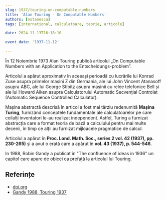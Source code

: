 ```yaml
---
slug: 1937/touring-on-computable-numbers
title: 'Alan Touring - On Computable Numbers'
authors: [nstanescu]
tags: [international, calculatoare, teorie, articole]

date: 2024-11-13T16:18:10

event_date: '1937-11-12'

---
```


În 12 Noiembrie 1973 Alan Touring publică articolul „On Computable Numbers with an Application to the Entscheidungs-problem”.

<!-- truncate -->

Articolul a apărut aproximativ în aceeași perioadă cu lucrările lui Konrad Zuse asupra primelor mașini Z din Germania, ale lui John Vincent Atanasoff asupra ABC, ale lui George Stibitz asupra mașinii cu relee telefonice Bell și ale lui Howard Aiken asupra Calculatorului Automatic Secvențial Controlat (Automatic Sequence Controlled Calculator).

Mașina abstractă descrisă în articol a fost mai târziu redenumită **Mașina Turing**, furnizând conceptele fundamentale ale calculatoarelor pe care ceilalți inventatori le-au realizat independent. Astfel, Turing a furnizat abstracția care a format teoria de bază a calculului pentru mai multe decenii, în timp ce alții au furnizat mijloacele pragmatice de calcul.

Articolul a apărut în **Proc. Lond. Math. Soc., series 2 vol. 42 (1937), pp. 230-265)** și a avut o erată care a apărut în **vol. 43 (1937), p. 544-546**.

In 1988, Robin Gandy a publicat în "The confluence of ideas in 1936"
un capitol care apare de obicei ca prefață la articolul lui Touring.

## Referințe

- [doi.org](https://doi.org/10.1112/plms/s2-42.1.2300)
- [Gandy 1988, Touring 1937](https://people.math.ethz.ch/~halorenz/4students/Literatur/TuringFullText.pdf)
